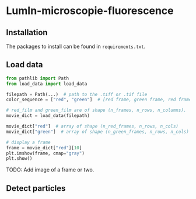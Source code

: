 # LumIn-microscopie-fluorescence 

## Installation

The packages to install can be found in `requirements.txt`.

## Load data

```python
from pathlib import Path
from load_data import load_data

filepath = Path(...)  # path to the .tiff or .tif file
color_sequence = ["red", "green"]  # [red frame, green frame, red frame,...]

# red_film and green_film are of shape (n_frames, n_rows, n_columns).
movie_dict = load_data(filepath)

movie_dict["red"]  # array of shape (n_red_frames, n_rows, n_cols)
movie_dict["green"]  # array of shape (n_green_frames, n_rows, n_cols)

# display a frame
frame = movie_dict["red"][10]
plt.imshow(frame, cmap="gray")
plt.show()
```
TODO: Add image of a frame or two.

## Detect particles
